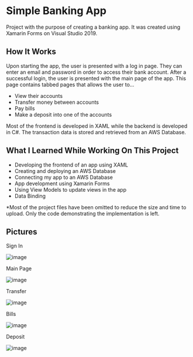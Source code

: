 # Simple Banking App

Project with the purpose of creating a banking app. It was created using Xamarin Forms on Visual Studio 2019. 

## How It Works

Upon starting the app, the user is presented with a log in page. They can enter an email and password in order to access their bank account. After a successful login, the user is presented with the main page of the app. This page contains tabbed pages that allows the user to...

- View their accounts
- Transfer money between accounts
- Pay bills
- Make a deposit into one of the accounts

Most of the frontend is developed in XAML while the backend is developed in C#. The transaction data is stored and retrieved from an AWS Database.

## What I Learned While Working On This Project

- Developing the frontend of an app using XAML
- Creating and deploying an AWS Database
- Connecting my app to an AWS Database
- App development using Xamarin Forms
- Using View Models to update views in the app
- Data Binding

*Most of the project files have been omitted to reduce the size and time to upload. Only the code demonstrating the implementation is left.

## Pictures

Sign In

![image](https://user-images.githubusercontent.com/107071736/210183001-90cebade-f350-49f9-9de1-bb796edc2559.png)

Main Page

![image](https://user-images.githubusercontent.com/107071736/210183181-345c02c2-6e44-4160-b9a6-fd4424311709.png)

Transfer

![image](https://user-images.githubusercontent.com/107071736/210183194-9dd99aec-5dda-4ae5-a330-c4dea4682a21.png)

Bills

![image](https://user-images.githubusercontent.com/107071736/210183205-33aa6505-98a7-4b9a-8542-2be3c82d036a.png)

Deposit

![image](https://user-images.githubusercontent.com/107071736/210183223-c7c2abf4-441e-4f1d-bda3-9b49710b7878.png)

